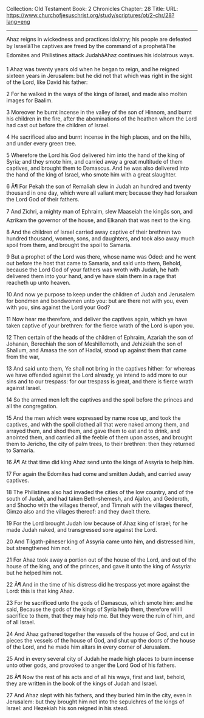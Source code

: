 Collection: Old Testament
Book: 2 Chronicles
Chapter: 28
Title: 
URL: https://www.churchofjesuschrist.org/study/scriptures/ot/2-chr/28?lang=eng

---

Ahaz reigns in wickedness and practices idolatry; his people are defeated by IsraelâThe captives are freed by the command of a prophetâThe Edomites and Philistines attack JudahâAhaz continues his idolatrous ways.

1 Ahaz was twenty years old when he began to reign, and he reigned sixteen years in Jerusalem: but he did not that which was right in the sight of the Lord, like David his father:

2 For he walked in the ways of the kings of Israel, and made also molten images for Baalim.

3 Moreover he burnt incense in the valley of the son of Hinnom, and burnt his children in the fire, after the abominations of the heathen whom the Lord had cast out before the children of Israel.

4 He sacrificed also and burnt incense in the high places, and on the hills, and under every green tree.

5 Wherefore the Lord his God delivered him into the hand of the king of Syria; and they smote him, and carried away a great multitude of them captives, and brought them to Damascus. And he was also delivered into the hand of the king of Israel, who smote him with a great slaughter.

6 Â¶ For Pekah the son of Remaliah slew in Judah an hundred and twenty thousand in one day, which were all valiant men; because they had forsaken the Lord God of their fathers.

7 And Zichri, a mighty man of Ephraim, slew Maaseiah the kingâs son, and Azrikam the governor of the house, and Elkanah that was next to the king.

8 And the children of Israel carried away captive of their brethren two hundred thousand, women, sons, and daughters, and took also away much spoil from them, and brought the spoil to Samaria.

9 But a prophet of the Lord was there, whose name was Oded: and he went out before the host that came to Samaria, and said unto them, Behold, because the Lord God of your fathers was wroth with Judah, he hath delivered them into your hand, and ye have slain them in a rage that reacheth up unto heaven.

10 And now ye purpose to keep under the children of Judah and Jerusalem for bondmen and bondwomen unto you: but are there not with you, even with you, sins against the Lord your God?

11 Now hear me therefore, and deliver the captives again, which ye have taken captive of your brethren: for the fierce wrath of the Lord is upon you.

12 Then certain of the heads of the children of Ephraim, Azariah the son of Johanan, Berechiah the son of Meshillemoth, and Jehizkiah the son of Shallum, and Amasa the son of Hadlai, stood up against them that came from the war,

13 And said unto them, Ye shall not bring in the captives hither: for whereas we have offended against the Lord already, ye intend to add more to our sins and to our trespass: for our trespass is great, and there is fierce wrath against Israel.

14 So the armed men left the captives and the spoil before the princes and all the congregation.

15 And the men which were expressed by name rose up, and took the captives, and with the spoil clothed all that were naked among them, and arrayed them, and shod them, and gave them to eat and to drink, and anointed them, and carried all the feeble of them upon asses, and brought them to Jericho, the city of palm trees, to their brethren: then they returned to Samaria.

16 Â¶ At that time did king Ahaz send unto the kings of Assyria to help him.

17 For again the Edomites had come and smitten Judah, and carried away captives.

18 The Philistines also had invaded the cities of the low country, and of the south of Judah, and had taken Beth-shemesh, and Ajalon, and Gederoth, and Shocho with the villages thereof, and Timnah with the villages thereof, Gimzo also and the villages thereof: and they dwelt there.

19 For the Lord brought Judah low because of Ahaz king of Israel; for he made Judah naked, and transgressed sore against the Lord.

20 And Tilgath-pilneser king of Assyria came unto him, and distressed him, but strengthened him not.

21 For Ahaz took away a portion out of the house of the Lord, and out of the house of the king, and of the princes, and gave it unto the king of Assyria: but he helped him not.

22 Â¶ And in the time of his distress did he trespass yet more against the Lord: this is that king Ahaz.

23 For he sacrificed unto the gods of Damascus, which smote him: and he said, Because the gods of the kings of Syria help them, therefore will I sacrifice to them, that they may help me. But they were the ruin of him, and of all Israel.

24 And Ahaz gathered together the vessels of the house of God, and cut in pieces the vessels of the house of God, and shut up the doors of the house of the Lord, and he made him altars in every corner of Jerusalem.

25 And in every several city of Judah he made high places to burn incense unto other gods, and provoked to anger the Lord God of his fathers.

26 Â¶ Now the rest of his acts and of all his ways, first and last, behold, they are written in the book of the kings of Judah and Israel.

27 And Ahaz slept with his fathers, and they buried him in the city, even in Jerusalem: but they brought him not into the sepulchres of the kings of Israel: and Hezekiah his son reigned in his stead.
